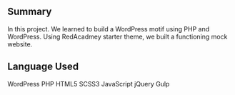 ## Summary
In this project. We learned to build a WordPress motif using PHP and WordPress.
Using RedAcadmey starter theme, we built a functioning mock website. 

## Language Used
WordPress
PHP
HTML5
SCSS3
JavaScript
jQuery
Gulp

